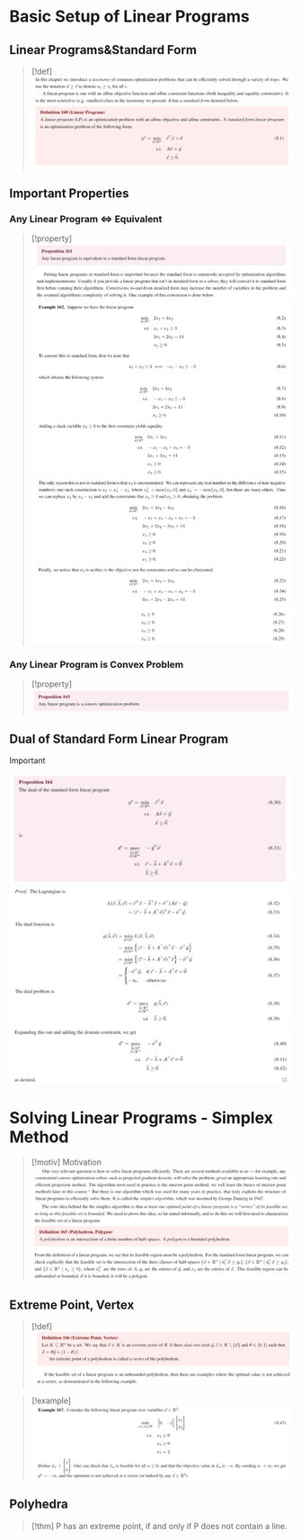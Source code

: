 # Basic Setup of Linear Programs
## Linear Programs&Standard Form
> [!def]
> ![](Linear%20Programs.assets/image-20231129122742640.png)


## Important Properties
### Any Linear Program <=> Equivalent
> [!property]
> ![](Linear%20Programs.assets/image-20231129122836866.png)![](Linear%20Programs.assets/image-20231129122631591.png)![](Linear%20Programs.assets/image-20231129122638713.png)

### Any Linear Program is Convex Problem
> [!property]
> ![](Linear%20Programs.assets/image-20231129122926905.png)



## Dual of Standard Form Linear Program
> [!important]
> ![](Linear%20Programs.assets/image-20231129123000901.png)![](Linear%20Programs.assets/image-20231129123009603.png)![](Linear%20Programs.assets/image-20231129123017555.png)


# Solving Linear Programs - Simplex Method
> [!motiv] Motivation
> ![](Linear%20Programs.assets/image-20231129123051076.png)![](Linear%20Programs.assets/image-20231129123311347.png)


## Extreme Point, Vertex
> [!def]
> ![](Linear%20Programs.assets/image-20231129123455006.png)

> [!example]
> ![](Linear%20Programs.assets/image-20231129180548947.png)


## Polyhedra
> [!thm]
> P has an extreme point, if and only if P does not contain a line.








